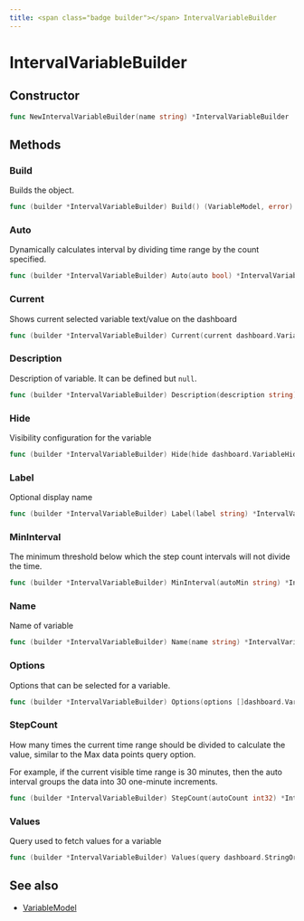 ```yaml
---
title: <span class="badge builder"></span> IntervalVariableBuilder
---
```

# <span class="badge builder"></span> IntervalVariableBuilder

## Constructor

```go
func NewIntervalVariableBuilder(name string) *IntervalVariableBuilder
```
## Methods

### <span class="badge object-method"></span> Build

Builds the object.

```go
func (builder *IntervalVariableBuilder) Build() (VariableModel, error)
```

### <span class="badge object-method"></span> Auto

Dynamically calculates interval by dividing time range by the count specified.

```go
func (builder *IntervalVariableBuilder) Auto(auto bool) *IntervalVariableBuilder
```

### <span class="badge object-method"></span> Current

Shows current selected variable text/value on the dashboard

```go
func (builder *IntervalVariableBuilder) Current(current dashboard.VariableOption) *IntervalVariableBuilder
```

### <span class="badge object-method"></span> Description

Description of variable. It can be defined but `null`.

```go
func (builder *IntervalVariableBuilder) Description(description string) *IntervalVariableBuilder
```

### <span class="badge object-method"></span> Hide

Visibility configuration for the variable

```go
func (builder *IntervalVariableBuilder) Hide(hide dashboard.VariableHide) *IntervalVariableBuilder
```

### <span class="badge object-method"></span> Label

Optional display name

```go
func (builder *IntervalVariableBuilder) Label(label string) *IntervalVariableBuilder
```

### <span class="badge object-method"></span> MinInterval

The minimum threshold below which the step count intervals will not divide the time.

```go
func (builder *IntervalVariableBuilder) MinInterval(autoMin string) *IntervalVariableBuilder
```

### <span class="badge object-method"></span> Name

Name of variable

```go
func (builder *IntervalVariableBuilder) Name(name string) *IntervalVariableBuilder
```

### <span class="badge object-method"></span> Options

Options that can be selected for a variable.

```go
func (builder *IntervalVariableBuilder) Options(options []dashboard.VariableOption) *IntervalVariableBuilder
```

### <span class="badge object-method"></span> StepCount

How many times the current time range should be divided to calculate the value, similar to the Max data points query option.

For example, if the current visible time range is 30 minutes, then the auto interval groups the data into 30 one-minute increments.

```go
func (builder *IntervalVariableBuilder) StepCount(autoCount int32) *IntervalVariableBuilder
```

### <span class="badge object-method"></span> Values

Query used to fetch values for a variable

```go
func (builder *IntervalVariableBuilder) Values(query dashboard.StringOrMap) *IntervalVariableBuilder
```

## See also

 * <span class="badge object-type-struct"></span> [VariableModel](./object-VariableModel.md)
